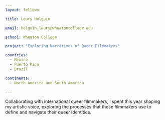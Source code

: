 ```yaml
---
layout: fellows

title: Leury Holguin

email: holguin_leury@wheatoncollege.edu

school: Wheaton College

project: "Exploring Narratives of Queer Filmmakers"

countries:
  - Mexico
  - Puerto Rico
  - Brazil

continents:
  - North America and South America

---
```


Collaborating with international queer filmmakers, I spent this year shaping my artistic voice, exploring the processes that these filmmakers use to define and navigate their queer identities.